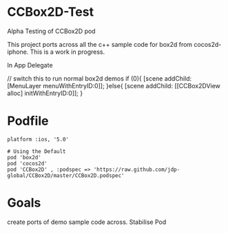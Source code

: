 CCBox2D-Test
============

Alpha Testing of CCBox2D pod


This project ports across all the c++ sample code for box2d from cocos2d-iphone.
This is a work in progress.


In App Delegate

// switch this to run normal box2d demos
	 if (0){
	     [scene addChild: [MenuLayer menuWithEntryID:0]];
	 }else{
	     [scene  addChild: [[CCBox2DView alloc] initWithEntryID:0]]; 
	 }


Podfile
============
	platform :ios, '5.0'

	# Using the Default
	pod 'box2d'
	pod 'cocos2d'
	pod 'CCBox2D' , :podspec => 'https://raw.github.com/jdp-global/CCBox2D/master/CCBox2D.podspec'






Goals
============
create ports of demo sample code across.
Stabilise Pod

